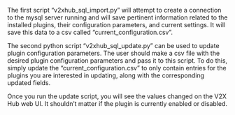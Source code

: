 The first script “v2xhub_sql_import.py” will attempt to create a connection to the mysql server running and will save pertinent information related to the installed plugins, their configuration parameters, and current settings. It will save this data to a csv called “current_configuration.csv”.

The second python script “v2xhub_sql_update.py” can be used to update plugin configuration parameters. The user should make a csv file with the desired plugin configuration parameters and pass it to this script. To do this, simply update the “current_configuration.csv” to only contain entries for the plugins you are interested in updating, along with the corresponding updated fields.

Once you run the update script, you will see the values changed on the V2X Hub web UI. It shouldn’t matter if the plugin is currently enabled or disabled. 
